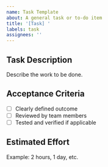 ```yaml
---
name: Task Template
about: A general task or to-do item
title: '[Task] '
labels: task
assignees: ''
---
```


## Task Description

Describe the work to be done.

## Acceptance Criteria

- [ ] Clearly defined outcome
- [ ] Reviewed by team members
- [ ] Tested and verified if applicable

## Estimated Effort

Example: 2 hours, 1 day, etc.
